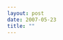 ```yaml
---
layout: post
date: 2007-05-23
title: ""
---
```

 <script src="http://optimizedby.rmxads.com/st?ad_type=ad&amp;ad_size=468x60&amp;section=66850" type="text/javascript"></script>